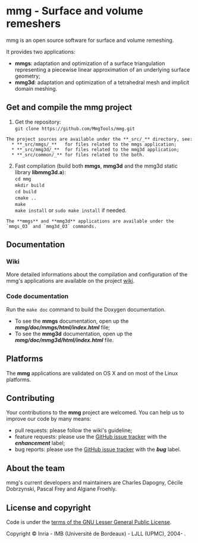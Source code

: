 # mmg - Surface and volume remeshers
mmg is an open source software for surface and volume remeshing.

It provides two applications:
  * **mmgs**: adaptation and optimization of a surface triangulation representing a piecewise linear approximation of an underlying surface geometry;
  * **mmg3d**: adaptation and optimization of a tetrahedral mesh and implicit domain meshing.

[//]: # ( comment )

## Get and compile the mmg project
  1. Get the repository:  
      `git clone https://github.com/MmgTools/mmg.git`

    The project sources are available under the **_src/_** directory, see:
      * **_src/mmgs/_**   for files related to the mmgs application;
      * **_src/mmg3d/_**  for files related to the mmg3d application;
      * **_src/common/_** for files related to the both.

  2. Fast compilation (build both **mmgs**, **mmg3d** and the mmg3d static library **libmmg3d.a**):  
      `cd mmg`  
      `mkdir build`  
      `cd build`  
      `cmake ..`  
      `make`  
      `make install` or `sudo make install` if needed.

    The **mmgs** and **mmg3d** applications are available under the `mmgs_O3` and `mmg3d_O3` commands. 

## Documentation
### Wiki
More detailed informations about the compilation and configuration of the mmg's applications are available on the project [wiki](https://github.com/MmgTools/mmg/wiki).

### Code documentation
Run the `make doc` command to build the Doxygen documentation.
  * To see the **mmgs** documentation, open up the **_mmg/doc/mmgs/html/index.html_** file;
  * To see the **mmg3d** documentation, open up the **_mmg/doc/mmg3d/html/index.html_** file.

## Platforms
The **mmg** applications are validated on OS X and on most of the Linux platforms. 

## Contributing
Your contributions to the **mmg** project are welcomed. You can help us to improve
our code by many means:
  * pull requests: please follow the wiki's guideline;
  * feature requests: please use the [GitHub issue tracker](https://github.com/MmgTools/mmg/issues/new) with the **_enhancement_** label;
  * bug reports: please use the [GitHub issue tracker](https://github.com/MmgTools/mmg/issues/new) with the **_bug_** label.

## About the team
mmg's current developers and maintainers are Charles Dapogny, Cécile Dobrzynski, Pascal Frey and Algiane Froehly.

## License and copyright
Code is under the [terms of the GNU Lesser General Public License](https://raw.githubusercontent.com/MmgTools/mmg/master/LICENSE).

Copyright © Inria - IMB (Université de Bordeaux) - LJLL (UPMC), 2004- .
